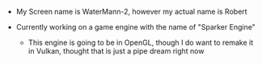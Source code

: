 - My Screen name is WaterMann-2, however my actual name is Robert
    
- Currently working on a game engine with the name of "Sparker Engine"
    - This engine is going to be in OpenGL, though I do want to remake it in Vulkan, thought that is just a pipe dream right now 
